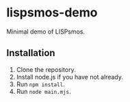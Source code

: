 # lispsmos-demo

Minimal demo of LISPsmos.

## Installation

1. Clone the repository.
2. Install node.js if you have not already.
3. Run `npm install`. 
4. Run `node main.mjs`.